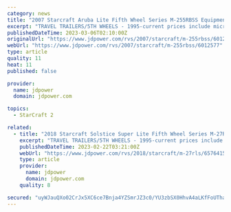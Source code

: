 ```yaml
---
category: news
title: "2007 Starcraft Aruba Lite Fifth Wheel Series M-255RBSS Equipment: Prices and Specs"
excerpt: "TRAVEL TRAILERS/5TH WHEELS - 1995-current prices include microwave, air conditioner, awning and AM/FM cassette stereo. 1999 Travelstar models reflect a base price only. Only select options below that are in addition to standard equipment and equipment ..."
publishedDateTime: 2023-03-06T02:10:00Z
originalUrl: "https://www.jdpower.com/rvs/2007/starcraft/m-255rbss/6012577"
webUrl: "https://www.jdpower.com/rvs/2007/starcraft/m-255rbss/6012577"
type: article
quality: 11
heat: 11
published: false

provider:
  name: jdpower
  domain: jdpower.com

topics:
  - StarCraft 2

related:
  - title: "2018 Starcraft Solstice Super Lite Fifth Wheel Series M-27RLS Equipment: Prices and Specs"
    excerpt: "TRAVEL TRAILERS/5TH WHEELS - 1995-current prices include microwave, air conditioner, awning and AM/FM cassette stereo. 1999 Travelstar models reflect a base price only. In addition to what is standard, Solstice models include the Customer Convenience and ..."
    publishedDateTime: 2023-02-22T03:21:00Z
    webUrl: "https://www.jdpower.com/rvs/2018/starcraft/m-27rls/6576415"
    type: article
    provider:
      name: jdpower
      domain: jdpower.com
    quality: 8

secured: "uyWJauQXo02CrJx5XC6ce7Bnja4YZSmrJZ3c0/YU3zbSX0HhvA4aLKfFoUThaY/Gjr/1wLYBNEBOrGR9xyI5qSuLTJrRdL2TbqYU1Y12BCfnLZAHqjNsVb1E7c6MO5CbfN/XISdxZya2UcWd78SD+88bkR8gXkKHMH58qYjd8OI80l6kLoses8DLF9/+CIQ2amFo0Y9HDgam161KF0d8IaZ5mfgfL9V1zp+UlEQhpSiiwf+oSuxQvlKSjhx8HJoIocd6wcsGWEHDy8cx+iad5wgZ+LrO2BDqnGpwPdlGB3g/iCPBTVlTf7+sIR65lvLe8Ae9wvCmn1PYEeIt8xX/wQnuhSxbDHIAYkoGWhCzkNo=;WHJYi/gDs6JMRQG0tFTU6g=="
---
```


